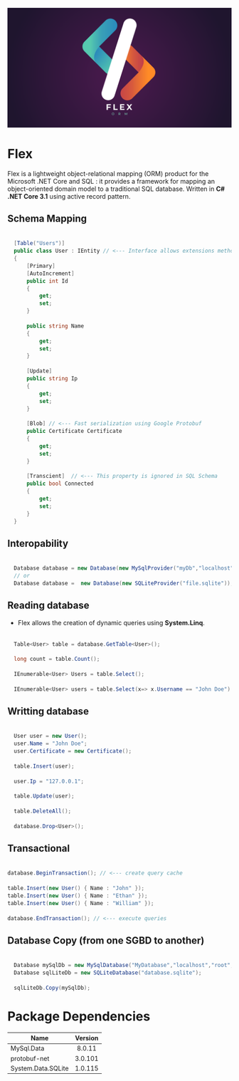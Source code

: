 <p align="center">
  <img src="Utils/logo.png" />
</p>

# Flex 

Flex is a lightweight object-relational mapping (ORM) product for the Microsoft .NET Core and SQL : it provides a framework for mapping an object-oriented domain model to a traditional SQL database. Written in **C# .NET Core 3.1** using active record pattern.

## Schema Mapping

```csharp

  [Table("Users")]
  public class User : IEntity // <--- Interface allows extensions methods for entities
  { 
      [Primary]
      [AutoIncrement]
      public int Id
      {
          get;
          set;
      }

      public string Name
      {
          get;
          set;
      }

      [Update]
      public string Ip
      {
          get;
          set;
      }

      [Blob] // <--- Fast serialization using Google Protobuf 
      public Certificate Certificate 
      {
          get;
          set;
      }

      [Transcient]  // <--- This property is ignored in SQL Schema 
      public bool Connected
      {
          get;
          set;
      }
  }
```

 ## Interopability

```csharp

  Database database = new Database(new MySqlProvider("myDb","localhost","root",""));
  // or
  Database database =  new Database(new SQLiteProvider("file.sqlite"));

```

 ## Reading database

* Flex allows the creation of dynamic queries using **System.Linq**.

```csharp

  Table<User> table = database.GetTable<User>();

  long count = table.Count();

  IEnumerable<User> Users = table.Select();

  IEnumerable<User> users = table.Select(x=> x.Username == "John Doe").GroupBy(x => x.Ip); // <--- Dynamic query builder

```

 ## Writting database

```csharp

  User user = new User();
  user.Name = "John Doe";
  user.Certificate = new Certificate();

  table.Insert(user);

  user.Ip = "127.0.0.1";

  table.Update(user);

  table.DeleteAll();

  database.Drop<User>();

```

 ## Transactional

```csharp

database.BeginTransaction(); // <--- create query cache

table.Insert(new User() { Name : "John" });
table.Insert(new User() { Name : "Ethan" });
table.Insert(new User() { Name : "William" });

database.EndTransaction(); // <--- execute queries

```

 ## Database Copy (from one SGBD to another)

```csharp

  Database mySqlDb = new MySqlDatabase("MyDatabase","localhost","root","");
  Database sqlLiteDb = new SQLiteDatabase("database.sqlite");

  sqlLiteDb.Copy(mySqlDb);

```

# Package Dependencies

 | Name        | Version           |
| ------------- |:-------------:|
| MySql.Data      | 8.0.11 | 
| protobuf-net | 3.0.101 |
| System.Data.SQLite | 1.0.115 | 





